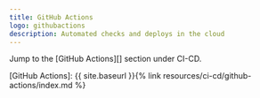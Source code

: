 ```yaml
---
title: GitHub Actions
logo: githubactions
description: Automated checks and deploys in the cloud
---
```


Jump to the [GitHub Actions][] section under CI-CD.

[GitHub Actions]: {{ site.baseurl }}{% link resources/ci-cd/github-actions/index.md %}
